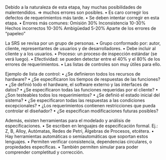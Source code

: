 Debido a la naturaleza de esta etapa, hay muchas posibilidades de malentendidos.
=> muchos errores son posibles.
• Es caro corregir los defectos de requerimientos más tarde.
• Se deben intentar corregir en esta etapa.
• Errores más comunes:
Omisión 30%
Inconsistencia 10-30%
Hechos incorrectos 10-30%
Ambigüedad 5-20%
Aparte de los
errores de
“papeleo”

La SRS se revisa por un grupo de personas.
• Grupo conformado por: autor, cliente, representantes de usuarios y de
desarrolladores.
• Debe incluir al cliente y a los usuarios.
• Proceso: un proceso de inspección estándar (se verá luego).
• Efectividad: se pueden detectar entre el 40% y el 80% de los errores de
requerimientos.
• Las listas de controles son muy útiles para ello.

Ejemplo de lista de control:
• ¿Se definieron todos los recursos de hardware?
• ¿Se especificaron los tiempos de respuestas de las funciones?
• ¿Se definió todo el hardware, el software externo y las interfaces de datos?
• ¿Se especificaron todas las funciones requeridas por el cliente?
• ¿Son testeables todos los requerimientos?
• ¿Se definió el estado inicial del sistema?
• ¿Se especificaron todas las respuestas a las condiciones excepcionales?
• ¿Los requerimientos contienen restricciones que pueda controlar el diseñador?
• ¿Se especifican modificaciones futuras posibles?

Además, existen herramientas para el modelado y análisis de especificaciones.
• Se escriben en lenguajes de especificación formal.
Ej.: Z, B, Alloy, Autómatas, Redes de Petri, Álgebras de Procesos, etcétera.
• Hay herramientas automáticas o semiautomáticas que soportan estos lenguajes.
• Permiten verificar consistencia, dependencias circulares, o propiedades
específicas.
• También permiten simular para poder comprender completitud y corrección.

